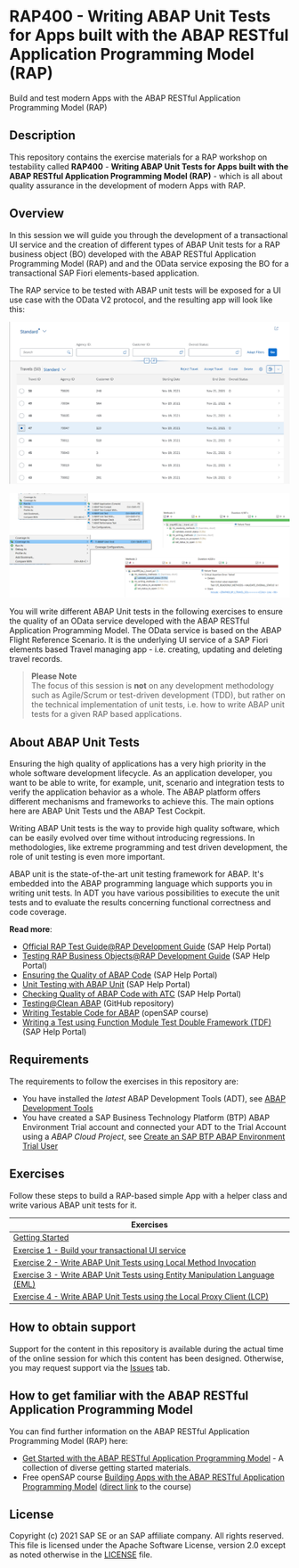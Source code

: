 # RAP400 - Writing ABAP Unit Tests for Apps built with the ABAP RESTful Application Programming Model (RAP)
Build and test modern Apps with the ABAP RESTful Application Programming Model (RAP)

## Description
This repository contains the exercise materials for a RAP workshop on testability called **RAP400** - **Writing ABAP Unit Tests for Apps built with the ABAP RESTful Application Programming Model (RAP)** - which is all about quality assurance in the development of modern Apps with RAP.  

## Overview

In this session we will guide you through the development of a transactional UI service and the creation of different types of ABAP Unit tests for a RAP business object (BO) developed with the ABAP RESTful Application Programming Model (RAP) and and the OData service exposing the BO for a transactional SAP Fiori elements-based application.  

The RAP service to be tested with ABAP unit tests will be exposed for a UI use case with the OData V2 protocol, and the resulting app will look like this:

![RAP400 Overview - Travel](images/rap400_overview01.png)  

![RAP400 Overview - ABAP Unit Testing](images/rap400_overview02.png)  


You will write different ABAP Unit tests in the following exercises to ensure the quality of an OData service developed with the ABAP RESTful Application Programming Model. The OData service is based on the ABAP Flight Reference Scenario. It is the underlying UI service of a SAP Fiori elements based  Travel managing app - i.e. creating, updating and deleting travel records.

        
> **Please Note**  
> The focus of this session is **not** on any development methodology such as Agile/Scrum or test-driven development (TDD), but rather on the technical implementation of unit tests, i.e. how to write ABAP unit tests for a given RAP based applications.
           

## About ABAP Unit Tests

Ensuring the high quality of applications has a very high priority in the whole software development lifecycle. As an application developer, you want to be able to write, for example, unit, scenario and integration tests to verify the application behavior as a whole. The ABAP platform offers different mechanisms and frameworks to achieve this. The main options here are ABAP Unit Tests und the ABAP Test Cockpit.

Writing ABAP Unit tests is the way to provide high quality software, which can be easily evolved over time without introducing regressions. In methodologies, like extreme programming and test driven development, the role of unit testing is even more important. 

ABAP unit is the state-of-the-art unit testing framework for ABAP. It's embedded into the ABAP programming language which supports you in writing unit tests. In ADT you have various possibilities to execute the unit tests and to evaluate the results concerning functional correctness and code coverage.

**Read more**:  
 - [Official RAP Test Guide@RAP Development Guide](https://help.sap.com/viewer/923180ddb98240829d935862025004d6/Cloud/en-US/1fa88de357464d98a08165cb5830c0ad.html) (SAP Help Portal)
 - [Testing RAP Business Objects@RAP Development Guide](https://help.sap.com/viewer/923180ddb98240829d935862025004d6/Cloud/en-US/600245bbe0204b34b4cd7626339fd56b.html) (SAP Help Portal)
 - [Ensuring the Quality of ABAP Code](https://help.sap.com/viewer/5371047f1273405bb46725a417f95433/Cloud/en-US/4ec7641e6e391014adc9fffe4e204223.html) (SAP Help Portal)  
 - [Unit Testing with ABAP Unit](https://help.sap.com/viewer/5371047f1273405bb46725a417f95433/Cloud/en-US/08c60b52cb85444ea3069779274b43db.html) (SAP Help Portal) 
 - [Checking Quality of ABAP Code with ATC](https://help.sap.com/viewer/5371047f1273405bb46725a417f95433/Cloud/en-US/4ec5711c6e391014adc9fffe4e204223.html) (SAP Help Portal)
 - [Testing@Clean ABAP](https://github.com/SAP/styleguides/blob/main/clean-abap/CleanABAP.md#testing)  (GitHub repository)
 - [Writing Testable Code for ABAP](https://open.sap.com/courses/wtc1) (openSAP course)
 - [Writing a Test using Function Module Test Double Framework (TDF)](https://help.sap.com/viewer/c238d694b825421f940829321ffa326a/latest/en-US/e015fbb525a44a38a5b830c909bb1b13.html) (SAP Help Portal)


## Requirements

The requirements to follow the exercises in this repository are:

* You have installed the _latest_ ABAP Development Tools (ADT), see [ABAP Development Tools](https://tools.hana.ondemand.com/#abap)
* You have created a SAP Business Technology Platform (BTP) ABAP Environment Trial account and connected your ADT to the Trial Account using a _ABAP Cloud Project_, see [Create an SAP BTP ABAP Environment Trial User](https://developers.sap.com/tutorials/abap-environment-trial-onboarding.html)

## Exercises

Follow these steps to build a RAP-based simple App with a helper class and write various ABAP unit tests for it.


| Exercises | 
| ------------- | 
| [Getting Started](exercises/ex0/) |  
| [Exercise 1 - Build your transactional UI service](exercises/ex1/) | 
| [Exercise 2 - Write ABAP Unit Tests using Local Method Invocation](exercises/ex2/) | 
| [Exercise 3 - Write ABAP Unit Tests using Entity Manipulation Language (EML)](exercises/ex3/) | 
| [Exercise 4 - Write ABAP Unit Tests using the Local Proxy Client (LCP)](exercises/ex4/) | 

## How to obtain support

Support for the content in this repository is available during the actual time of the online session for which this content has been designed. Otherwise, you may request support via the [Issues](../../issues) tab.

## How to get familiar with the ABAP RESTful Application Programming Model

You can find further information on the ABAP RESTful Application Programming Model (RAP) here:
 - [Get Started with the ABAP RESTful Application Programming Model](https://blogs.sap.com/2019/10/25/getting-started-with-the-abap-restful-programming-model) - A collection of diverse getting started materials.   
 - Free openSAP course [Building Apps with the ABAP RESTful Application Programming Model](https://community.sap.com/topics/btp-abap-environment/rap-opensap) ([direct link](https://open.sap.com/courses/cp13) to the course) 

## License
Copyright (c) 2021 SAP SE or an SAP affiliate company. All rights reserved. This file is licensed under the Apache Software License, version 2.0 except as noted otherwise in the [LICENSE](LICENSES/Apache-2.0.txt) file.
